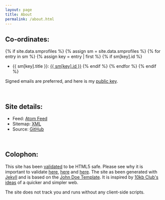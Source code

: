 ```yaml
---
layout: page
title: About
permalink: /about.html
---
```


<h2>Co-ordinates:</h2>

{% if site.data.smprofiles %}
{% assign sm = site.data.smprofiles %}
{% for entry in sm %}
{% assign key = entry | first %}
{% if sm[key].id %}
- {{ sm[key].title }}: <a href="{{ sm[key].href }}" title="{{ sm[key].title }}">{{ sm[key].id }}</a>
{% endif %}
{% endfor %}
{% endif %}

Signed emails are preferred, and here is my [public key](/publickey.txt).

<br >
<h2>Site details:</h2>

- Feed: [Atom Feed](/feed.xml)
- Sitemap: [XML](/sitamap.xml)
- Source: [GitHub](https://github.com/5uie/website)

<br >
<h2>Colophon:</h2>

This site has been [validated](https://validator.w3.org/nu/?doc=https://5uie1.netlify.app) to be HTML5 safe. Please see why it is important to validate [here](https://validator.w3.org/docs/why.html), [here](https://universaldesign.ie/technology-ict/web-accessibility-techniques1/developer-s-introduction-and-index/dev-7-–-code-according-to-best-practices/dev-7-1-–-use-structural-and-semantic-markup-properly-and-validate-code/) and [here](https://stackoverflow.com/questions/7940/how-important-is-w3c-xhtml-css-validation-when-finalizing-work). The site as been generated with [Jekyll](https://jekyllrb.com) and is based on the [John Doe Template](https://github.com/bradleytaunt/john-doe-jekyll). It is inspired by [10kb Club's ideas](https://10kbclub.com/) of a quicker and simpler web.

The site does not track you and runs without any client-side scripts.
